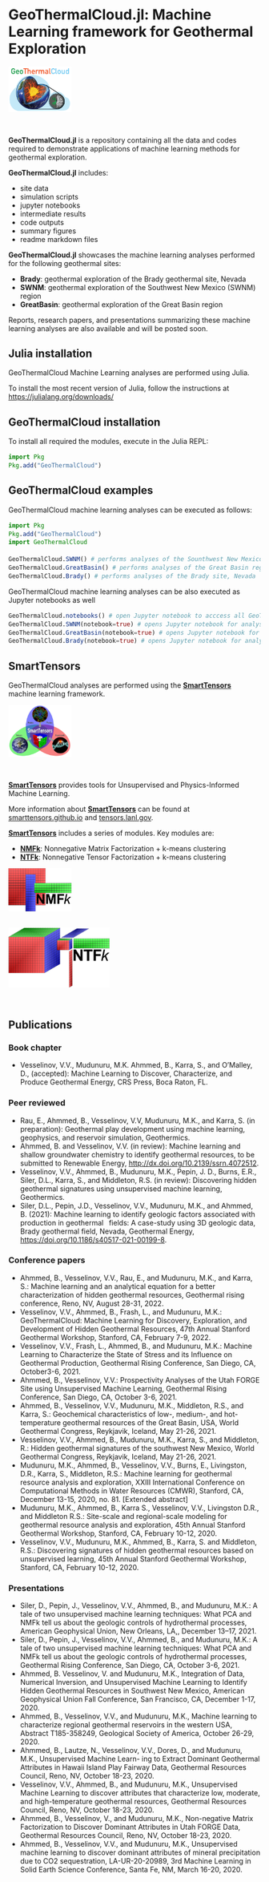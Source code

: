 # GeoThermalCloud.jl: Machine Learning framework for Geothermal Exploration

<div style="text-align: left; padding-bottom: 30px;">
	<a href="https://github.com/SmartTensors/GeoThermalCloud.jl">
    	<img src="logos/geothermalcloud-small.png" alt="geothermalcloud" width=25%  max-width=125px;/>
	</a>
</div>

**GeoThermalCloud.jl** is a repository containing all the data and codes required to demonstrate applications of machine learning methods for geothermal exploration.

**GeoThermalCloud.jl** includes:
- site data
- simulation scripts
- jupyter notebooks
- intermediate results
- code outputs
- summary figures
- readme markdown files

**GeoThermalCloud.jl** showcases the machine learning analyses performed for the following geothermal sites:

- **Brady**: geothermal exploration of the Brady geothermal site, Nevada
- **SWNM**: geothermal exploration of the Southwest New Mexico (SWNM) region
- **GreatBasin**: geothermal exploration of the Great Basin region

Reports, research papers, and presentations summarizing these machine learning analyses are also available and will be posted soon.

## Julia installation

GeoThermalCloud Machine Learning analyses are performed using Julia.

To install the most recent version of Julia, follow the instructions at https://julialang.org/downloads/

## GeoThermalCloud installation

To install all required the modules, execute in the Julia REPL:

```julia
import Pkg
Pkg.add("GeoThermalCloud")
```
## GeoThermalCloud examples

GeoThermalCloud machine learning analyses can be executed as follows:

```julia
import Pkg
Pkg.add("GeoThermalCloud")
import GeoThermalCloud

GeoThermalCloud.SWNM() # performs analyses of the Sounthwest New Mexico region
GeoThermalCloud.GreatBasin() # performs analyses of the Great Basin region
GeoThermalCloud.Brady() # performs analyses of the Brady site, Nevada
```

GeoThermalCloud machine learning analyses can be also executed as Jupyter notebooks as well

```julia
GeoThermalCloud.notebooks() # open Jupyter notebook to acccess all GeoThermalCloud notebooks
GeoThermalCloud.SWNM(notebook=true) # opens Jupyter notebook for analyses of the Sounthwest New Mexico region
GeoThermalCloud.GreatBasin(notebook=true) # opens Jupyter notebook for analyses of the Great Basin region
GeoThermalCloud.Brady(notebook=true) # opens Jupyter notebook for analyses of the Brady site, Nevada
```
## SmartTensors

GeoThermalCloud analyses are performed using the [**SmartTensors**](https://github.com/SmartTensors) machine learning framework.

<div style="text-align: left; padding-bottom: 30px;">
	<a href="https://github.com/SmartTensors">
		<img src="logos/SmartTensorsNewSmaller.png" alt="SmartTensors" width=25%  max-width=125px;/>
	</a>
</div>

[**SmartTensors**](https://github.com/SmartTensors) provides tools for Unsupervised and Physics-Informed Machine Learning.

More information about [**SmartTensors**](https://github.com/SmartTensors) can be found at [smarttensors.github.io](https://smarttensors.github.io) and [tensors.lanl.gov](http://tensors.lanl.gov).

[**SmartTensors**](https://github.com/SmartTensors) includes a series of modules. Key modules are:

- [**NMFk**](https://github.com/SmartTensors/NMFk.jl): Nonnegative Matrix Factorization + k-means clustering
- [**NTFk**](https://github.com/SmartTensors/NTFk.jl): Nonnegative Tensor Factorization + k-means clustering

<div style="text-align: left; padding-bottom: 30px;">
	<a href="https://github.com/SmartTensors/NMFk.jl">
		<img src="logos/nmfk-logo.png" alt="nmfk" width=25%  max-width=125px;/>
	</a>
</div>

<div style="text-align: left; padding-bottom: 30px;">
	<a href="https://github.com/SmartTensors/NTFk.jl">
		<img src="logos/ntfk-logo.png" alt="ntfk" width=40%  max-width=125px;/>
	</a>
</div>

## Publications

### Book chapter

- Vesselinov, V.V., Mudunuru, M.K. Ahmmed, B., Karra, S., and O’Malley, D., (accepted): Machine Learning to Discover, Characterize, and Produce Geothermal Energy, CRS Press, Boca Raton, FL.

### Peer reviewed

- Rau, E., Ahmmed, B., Vesselinov, V.V, Mudunuru, M.K., and Karra, S. (in preparation): Geothermal play development using machine learning, geophysics, and reservoir simulation, Geothermics.
- Ahmmed, B. and Vesselinov, V.V. (in review): Machine learning and shallow groundwater chemistry to identify geothermal resources, to be submitted to Renewable Energy, http://dx.doi.org/10.2139/ssrn.4072512. 
- Vesselinov, V.V., Ahmmed, B., Mudunuru, M.K., Pepin, J. D., Burns, E.R., Siler, D.L., Karra, S., and Middleton, R.S. (in review): Discovering hidden geothermal signatures using unsupervised machine learning, Geothermics.
- Siler, D.L., Pepin, J.D., Vesselinov, V.V., Mudunuru, M.K., and Ahmmed, B. (2021): Machine learning to identify geologic factors associated with production in geothermal  fields: A case-study using 3D geologic data, Brady geothermal field, Nevada, Geothermal Energy, https://doi.org/10.1186/s40517-021-00199-8.

### Conference papers

- Ahmmed, B., Vesselinov, V.V., Rau, E., and Mudunuru, M.K., and Karra, S.: Machine learning and an analytical equation for a better characterization of hidden geothermal resources, Geothermal rising conference, Reno, NV, August 28-31, 2022.
- Vesselinov, V.V., Ahmmed, B., Frash, L., and Mudunuru, M.K.: GeoThermalCloud: Machine Learning for Discovery, Exploration, and Development of Hidden Geothermal Resources, 47th Annual Stanford Geothermal Workshop, Stanford, CA, February 7-9, 2022. 
- Vesselinov, V.V., Frash, L., Ahmmed, B., and Mudunuru, M.K.: Machine Learning to Characterize the State of Stress and its Influence on Geothermal Production, Geothermal Rising Conference, San Diego, CA, October3-6, 2021. 
- Ahmmed, B., Vesselinov, V.V.: Prospectivity Analyses of the Utah FORGE Site using Unsupervised Machine Learning, Geothermal Rising Conference, San Diego, CA, October 3-6, 2021. 
- Ahmmed, B., Vesselinov, V.V., Mudunuru, M.K., Middleton, R.S., and Karra, S.: Geochemical characteristics of low-, medium-, and hot-temperature geothermal resources of the Great Basin, USA, World Geothermal Congress, Reykjavik, Iceland, May 21-26, 2021. 
- Vesselinov, V.V., Ahmmed, B., Mudunuru, M.K., Karra, S., and Middleton, R.: Hidden geothermal signatures of the southwest New Mexico, World Geothermal Congress, Reykjavik, Iceland, May 21-26, 2021. 
- Mudunuru, M.K., Ahmmed, B., Vesselinov, V.V., Burns, E., Livingston, D.R., Karra, S., Middleton, R.S.: Machine learning for geothermal resource analysis and exploration, XXIII International Conference on Computational Methods in Water Resources (CMWR), Stanford, CA, December 13-15, 2020, no. 81. [Extended abstract]
- Mudunuru, M.K., Ahmmed, B., Karra S., Vesselinov, V.V., Livingston D.R., and Middleton R.S.: Site-scale and regional-scale modeling for geothermal resource analysis and exploration, 45th Annual Stanford Geothermal Workshop, Stanford, CA, February 10-12, 2020. 
- Vesselinov, V.V., Mudunuru, M.K., Ahmmed, B., Karra, S. and Middleton, R.S.: Discovering signatures of hidden geothermal resources based on unsupervised learning, 45th Annual Stanford Geothermal Workshop, Stanford, CA, February 10-12, 2020. 

### Presentations

- Siler, D., Pepin, J., Vesselinov, V.V., Ahmmed, B., and Mudunuru, M.K.: A tale of two unsupervised machine learning techniques: What PCA and NMFk tell us about the geologic controls of hydrothermal processes, American Geophysical Union, New Orleans, LA,, December 13–17, 2021.
- Siler, D., Pepin, J., Vesselinov, V.V., Ahmmed, B., and Mudunuru, M.K.: A tale of two unsupervised machine learning techniques: What PCA and NMFk tell us about the geologic controls of hydrothermal processes, Geothermal Rising Conference, San Diego, CA, October 3-6, 2021.
- Ahmmed, B. Vesselinov, V. and Mudunuru, M.K., Integration of Data, Numerical Inversion,  and  Unsupervised Machine Learning to Identify Hidden Geothermal Resources in Southwest New Mexico, American Geophysical Union Fall Conference, San Francisco, CA, December 1-17, 2020.
- Ahmmed, B., Vesselinov, V.V., and Mudunuru, M.K., Machine learning to characterize regional geothermal reservoirs in the western USA, Abstract T185-358249, Geological Society of America, October 26-29, 2020.
- Ahmmed, B., Lautze, N., Vesselinov, V.V., Dores, D., and Mudunuru, M.K., Unsupervised Machine Learn- ing to Extract Dominant Geothermal Attributes in Hawaii Island Play Fairway Data, Geothermal Resources Council, Reno, NV, October 18-23, 2020.
- Vesselinov, V.V., Ahmmed, B., and Mudunuru, M.K., Unsupervised Machine Learning to discover attributes that characterize low, moderate, and high-temperature geothermal resources, Geothermal Resources Council, Reno, NV, October 18-23, 2020.
- Ahmmed, B., Vesselinov, V., and Mudunuru, M.K., Non-negative Matrix Factorization to Discover Dominant Attributes in Utah FORGE Data, Geothermal Resources Council, Reno, NV, October 18-23, 2020.
- Ahmmed, B., Vesselinov, V.V., and Mudunuru, M.K., Unsupervised machine learning to discover dominant attributes of mineral precipitation due to CO2 sequestration, LA-UR-20-20989, 3rd Machine Learning in Solid Earth Science Conference, Santa Fe, NM, March 16-20, 2020.


